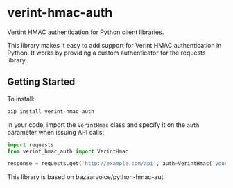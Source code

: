 # verint-hmac-auth

Vertint HMAC authentication for Python client libraries.

This library makes it easy to add support for Verint HMAC authentication in Python.
It works by providing a custom authenticator for the requests library.

## Getting Started
To install:

```python
pip install verint-hmac-auth
```

In your code, import the `VerintHmac` class and specify it on the `auth` parameter when issuing API calls:

```python
import requests
from verint_hmac_auth import VerintHmac

response = requests.get('http://example.com/api', auth=VerintHmac('your_api_key', 'your_secret_key'))
```



This library is based on bazaarvoice/python-hmac-aut

